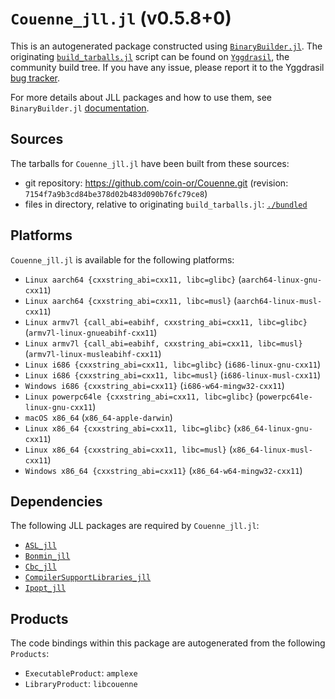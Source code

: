 # `Couenne_jll.jl` (v0.5.8+0)

This is an autogenerated package constructed using [`BinaryBuilder.jl`](https://github.com/JuliaPackaging/BinaryBuilder.jl). The originating [`build_tarballs.jl`](https://github.com/JuliaPackaging/Yggdrasil/blob/c0c9a1f0d2c87486b01587a8ca9ef28c1741e31d/C/Coin-OR/Couenne/build_tarballs.jl) script can be found on [`Yggdrasil`](https://github.com/JuliaPackaging/Yggdrasil/), the community build tree.  If you have any issue, please report it to the Yggdrasil [bug tracker](https://github.com/JuliaPackaging/Yggdrasil/issues).

For more details about JLL packages and how to use them, see `BinaryBuilder.jl` [documentation](https://juliapackaging.github.io/BinaryBuilder.jl/dev/jll/).

## Sources

The tarballs for `Couenne_jll.jl` have been built from these sources:

* git repository: https://github.com/coin-or/Couenne.git (revision: `7154f7a9b3cd84be378d02b483d090b76fc79ce8`)
* files in directory, relative to originating `build_tarballs.jl`: [`./bundled`](https://github.com/JuliaPackaging/Yggdrasil/tree/c0c9a1f0d2c87486b01587a8ca9ef28c1741e31d/C/Coin-OR/Couenne/bundled)

## Platforms

`Couenne_jll.jl` is available for the following platforms:

* `Linux aarch64 {cxxstring_abi=cxx11, libc=glibc}` (`aarch64-linux-gnu-cxx11`)
* `Linux aarch64 {cxxstring_abi=cxx11, libc=musl}` (`aarch64-linux-musl-cxx11`)
* `Linux armv7l {call_abi=eabihf, cxxstring_abi=cxx11, libc=glibc}` (`armv7l-linux-gnueabihf-cxx11`)
* `Linux armv7l {call_abi=eabihf, cxxstring_abi=cxx11, libc=musl}` (`armv7l-linux-musleabihf-cxx11`)
* `Linux i686 {cxxstring_abi=cxx11, libc=glibc}` (`i686-linux-gnu-cxx11`)
* `Linux i686 {cxxstring_abi=cxx11, libc=musl}` (`i686-linux-musl-cxx11`)
* `Windows i686 {cxxstring_abi=cxx11}` (`i686-w64-mingw32-cxx11`)
* `Linux powerpc64le {cxxstring_abi=cxx11, libc=glibc}` (`powerpc64le-linux-gnu-cxx11`)
* `macOS x86_64` (`x86_64-apple-darwin`)
* `Linux x86_64 {cxxstring_abi=cxx11, libc=glibc}` (`x86_64-linux-gnu-cxx11`)
* `Linux x86_64 {cxxstring_abi=cxx11, libc=musl}` (`x86_64-linux-musl-cxx11`)
* `Windows x86_64 {cxxstring_abi=cxx11}` (`x86_64-w64-mingw32-cxx11`)

## Dependencies

The following JLL packages are required by `Couenne_jll.jl`:

* [`ASL_jll`](https://github.com/JuliaBinaryWrappers/ASL_jll.jl)
* [`Bonmin_jll`](https://github.com/JuliaBinaryWrappers/Bonmin_jll.jl)
* [`Cbc_jll`](https://github.com/JuliaBinaryWrappers/Cbc_jll.jl)
* [`CompilerSupportLibraries_jll`](https://github.com/JuliaBinaryWrappers/CompilerSupportLibraries_jll.jl)
* [`Ipopt_jll`](https://github.com/JuliaBinaryWrappers/Ipopt_jll.jl)

## Products

The code bindings within this package are autogenerated from the following `Products`:

* `ExecutableProduct`: `amplexe`
* `LibraryProduct`: `libcouenne`
